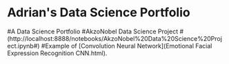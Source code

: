 # Adrian's Data Science Portfolio
#A Data Science Portfolio
#AkzoNobel Data Science Project
#(http://localhost:8888/notebooks/AkzoNobel%20Data%20Science%20Project.ipynb#)
#Example of [Convolution Neural Network](Emotional Facial Expression Recognition CNN.html).
